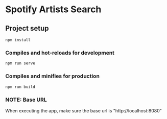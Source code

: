 # Spotify Artists Search

## Project setup
```
npm install
```

### Compiles and hot-reloads for development
```
npm run serve
```

### Compiles and minifies for production
```
npm run build
```

### NOTE: Base URL
When executing the app, make sure the base url is "http://localhost:8080"
